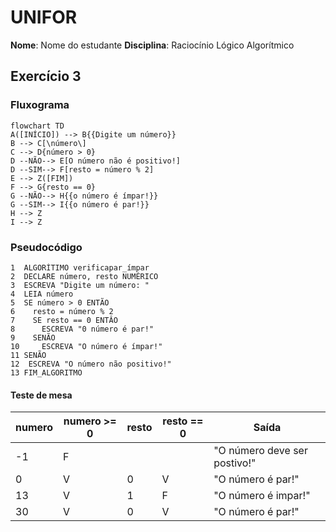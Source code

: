 
# UNIFOR

**Nome**: Nome do estudante
**Disciplina**: Raciocínio Lógico Algorítmico

## Exercício 3
### Fluxograma
```mermaid
flowchart TD
A([INÍCIO]) --> B{{Digite um número}}
B --> C[\número\]
C --> D{número > 0}
D --NÃO--> E[O número não é positivo!]
D --SIM--> F[resto = número % 2]
E --> Z([FIM])
F --> G{resto == 0}
G --NÃO--> H{{o número é ímpar!}}
G --SIM--> I{{o número é par!}}
H --> Z
I --> Z
```

### Pseudocódigo
```
1  ALGORÍTIMO verificapar_ímpar
2  DECLARE número, resto NUMÉRICO
3  ESCREVA "Digite um número: "
4  LEIA número
5  SE número > 0 ENTÃO
6    resto = número % 2
7    SE resto == 0 ENTÂO
8      ESCREVA "0 número é par!"
9    SENÃO
10     ESCREVA "O número é ímpar!"
11 SENÃO
12  ESCREVA "O número não positivo!"
13 FIM_ALGORITMO
```
#### Teste de mesa
| numero | numero >= 0 | resto | resto == 0 | Saída |
| -- | -- | -- | -- | -- | 
| -1 | F |   |   | "O número deve ser postivo!" |
| 0  | V | 0 | V | "O número é par!" |
| 13 | V | 1 | F | "O número é impar!" |
| 30 | V | 0 | V | "O número é par!" |
